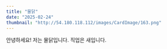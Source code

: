 ```yaml
---
title: "물닭"
date: "2025-02-24"
thumbnail: "http://54.180.118.112/images/CardImage/163.png"
---
```


안녕하세요! 저는 물닭입니다. 직업은 새입니다.
